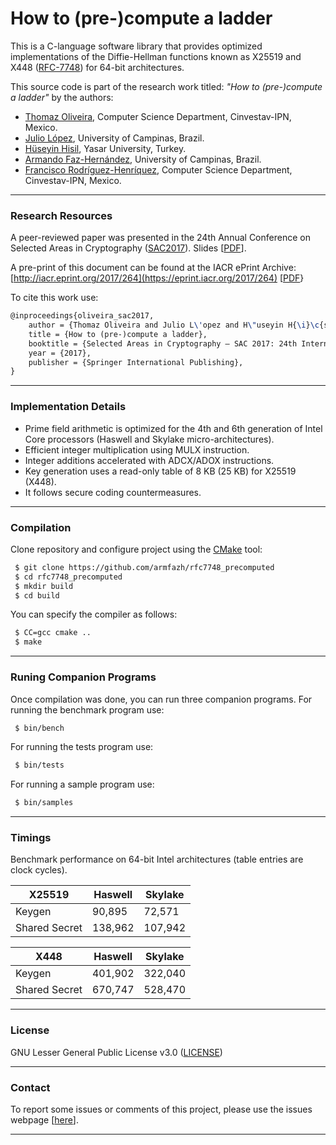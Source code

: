 
# How to (pre-)compute a ladder 


This is a C-language software library that provides optimized implementations of the Diffie-Hellman functions known as X25519 and X448 ([RFC-7748](https://datatracker.ietf.org/doc/rfc7748/)) for 64-bit architectures. 

This source code is part of the research work titled: _"How to (pre-)compute a ladder"_ by the authors:
 * [Thomaz Oliveira](http://dblp.uni-trier.de/pers/hd/o/Oliveira:Thomaz), Computer Science Department, Cinvestav-IPN, Mexico.
 * [Julio López](http://www.ic.unicamp.br/pessoas/docentes/jlopez), University of Campinas, Brazil.
 * [Hüseyin Hisil](http://hhisil.yasar.edu.tr/), Yasar University, Turkey.
 * [Armando Faz-Hernández](http://www.ic.unicamp.br/~armfazh), University of Campinas, Brazil.
 * [Francisco Rodríguez-Henríquez](http://delta.cs.cinvestav.mx/~francisco/), Computer Science Department, Cinvestav-IPN, Mexico.


----

### Research Resources

A peer-reviewed paper was presented in the 24th Annual Conference on Selected Areas in Cryptography ([SAC2017](http://sacworkshop.org/SAC17/SAC2017.htm)). Slides [[PDF](http://www.ic.unicamp.br/~ra142685/userfiles/papers/oliveira_sac2017.pdf)].

A pre-print of this document can be found at the IACR ePrint Archive: 
 [http://iacr.eprint.org/2017/264](https://eprint.iacr.org/2017/264) [[PDF](https://eprint.iacr.org/2017/264.pdf)}



To cite this work use:

```tex
@inproceedings{oliveira_sac2017,
    author = {Thomaz Oliveira and Julio L\'opez and H\"useyin H{\i}\c{s}{\i}l and Armando Faz-Hern\'adez and Francisco Rodr\'iguez-Henr\'iquez},
    title = {How to (pre-)compute a ladder},
    booktitle = {Selected Areas in Cryptography – SAC 2017: 24th International Conference, Ottawa, Ontario, Canada, August 16 - 18, 2017, Revised Selected Papers},
    year = {2017},
	publisher = {Springer International Publishing},
}
```
----

### Implementation Details
 * Prime field arithmetic is optimized for the 4th  and 6th generation of Intel Core processors (Haswell and Skylake micro-architectures).
 * Efficient integer multiplication using MULX instruction.
 * Integer additions accelerated with ADCX/ADOX instructions.
 * Key generation uses a read-only table of 8 KB (25 KB) for X25519 (X448).
 * It follows secure coding countermeasures.

----

### Compilation
Clone repository and configure project using the [CMake](https://cmake.org/) tool:

```sh
 $ git clone https://github.com/armfazh/rfc7748_precomputed
 $ cd rfc7748_precomputed
 $ mkdir build
 $ cd build
```
You can specify the compiler as follows:
```sh
 $ CC=gcc cmake ..
 $ make
```

----

### Runing Companion Programs
Once compilation was done, you can run three companion programs. For running the benchmark program use:
```sh
 $ bin/bench
```

For running the tests program use:
```sh
 $ bin/tests
```

For running a sample program use:
```sh
 $ bin/samples
```
----

### Timings 
Benchmark performance on 64-bit Intel architectures (table entries are clock cycles).

| X25519 | Haswell | Skylake |
| ------ | ------ | ------ |
| Keygen        |  90,895 | 72,571 |
| Shared Secret | 138,962 | 107,942 |
 	 	 	
| X448 | Haswell | Skylake |
| ------ | ------ | ------ |
| Keygen        | 401,902 | 322,040 |
| Shared Secret | 670,747 | 528,470 |

----

### License 
GNU Lesser General Public License v3.0 ([LICENSE](https://www.gnu.org/licenses/lgpl-3.0.txt))

----

### Contact 

To report some issues or comments of this project, please use the issues webpage [[here](https://github.com/armfazh/rfc7748_precomputed/issues)]. 

----

